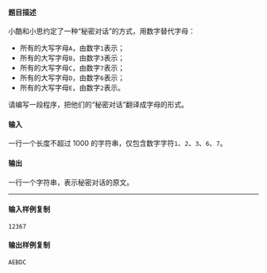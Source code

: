 #### 题目描述

小酷和小思约定了一种“秘密对话”的方式，用数字替代字母：

-   所有的大写字母`A`，由数字`1`表示；
-   所有的大写字母`B`，由数字`3`表示；
-   所有的大写字母`C`，由数字`7`表示；
-   所有的大写字母`D`，由数字`6`表示；
-   所有的大写字母`E`，由数字`2`表示。

请编写一段程序，把他们的“秘密对话”翻译成字母的形式。

#### 输入

一行一个长度不超过 1000 的字符串，仅包含数字字符`1`、`2`、`3`、`6`、`7`。

#### 输出

一行一个字符串，表示秘密对话的原文。

___

#### 输入样例复制

```
12367
```

#### 输出样例复制

```
AEBDC
```